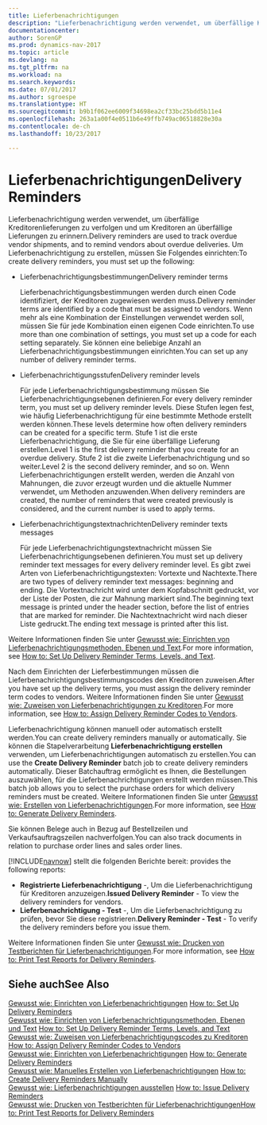 ```yaml
---
title: Lieferbenachrichtigungen
description: "Lieferbenachrichtigung werden verwendet, um überfällige Kreditorenlieferungen zu verfolgen und um Kreditoren an überfällige Lieferungen zu erinnern."
documentationcenter: 
author: SorenGP
ms.prod: dynamics-nav-2017
ms.topic: article
ms.devlang: na
ms.tgt_pltfrm: na
ms.workload: na
ms.search.keywords: 
ms.date: 07/01/2017
ms.author: sgroespe
ms.translationtype: HT
ms.sourcegitcommit: b9b1f062ee6009f34698ea2cf33bc25bdd5b11e4
ms.openlocfilehash: 263a1a00f4e0511b6e49ffb749ac06518828e30a
ms.contentlocale: de-ch
ms.lasthandoff: 10/23/2017

---
```

# <a name="delivery-reminders"></a><span data-ttu-id="44720-103">Lieferbenachrichtigungen</span><span class="sxs-lookup"><span data-stu-id="44720-103">Delivery Reminders</span></span>
<span data-ttu-id="44720-104">Lieferbenachrichtigung werden verwendet, um überfällige Kreditorenlieferungen zu verfolgen und um Kreditoren an überfällige Lieferungen zu erinnern.</span><span class="sxs-lookup"><span data-stu-id="44720-104">Delivery reminders are used to track overdue vendor shipments, and to remind vendors about overdue deliveries.</span></span> <span data-ttu-id="44720-105">Um Lieferbenachrichtigung zu erstellen, müssen Sie Folgendes einrichten:</span><span class="sxs-lookup"><span data-stu-id="44720-105">To create delivery reminders, you must set up the following:</span></span>  

- <span data-ttu-id="44720-106">Lieferbenachrichtigungsbestimmungen</span><span class="sxs-lookup"><span data-stu-id="44720-106">Delivery reminder terms</span></span>  

    <span data-ttu-id="44720-107">Lieferbenachrichtigungsbestimmungen werden durch einen Code identifiziert, der Kreditoren zugewiesen werden muss.</span><span class="sxs-lookup"><span data-stu-id="44720-107">Delivery reminder terms are identified by a code that must be assigned to vendors.</span></span> <span data-ttu-id="44720-108">Wenn mehr als eine Kombination der Einstellungen verwendet werden soll, müssen Sie für jede Kombination einen eigenen Code einrichten.</span><span class="sxs-lookup"><span data-stu-id="44720-108">To use more than one combination of settings, you must set up a code for each setting separately.</span></span> <span data-ttu-id="44720-109">Sie können eine beliebige Anzahl an Lieferbenachrichtigungsbestimmungen einrichten.</span><span class="sxs-lookup"><span data-stu-id="44720-109">You can set up any number of delivery reminder terms.</span></span>  

- <span data-ttu-id="44720-110">Lieferbenachrichtigungsstufen</span><span class="sxs-lookup"><span data-stu-id="44720-110">Delivery reminder levels</span></span>  

    <span data-ttu-id="44720-111">Für jede Lieferbenachrichtigungsbestimmung müssen Sie Lieferbenachrichtigungsebenen definieren.</span><span class="sxs-lookup"><span data-stu-id="44720-111">For every delivery reminder term, you must set up delivery reminder levels.</span></span> <span data-ttu-id="44720-112">Diese Stufen legen fest, wie häufig Lieferbenachrichtigung für eine bestimmte Methode erstellt werden können.</span><span class="sxs-lookup"><span data-stu-id="44720-112">These levels determine how often delivery reminders can be created for a specific term.</span></span> <span data-ttu-id="44720-113">Stufe 1 ist die erste Lieferbenachrichtigung, die Sie für eine überfällige Lieferung erstellen.</span><span class="sxs-lookup"><span data-stu-id="44720-113">Level 1 is the first delivery reminder that you create for an overdue delivery.</span></span> <span data-ttu-id="44720-114">Stufe 2 ist die zweite Lieferbenachrichtigung und so weiter.</span><span class="sxs-lookup"><span data-stu-id="44720-114">Level 2 is the second delivery reminder, and so on.</span></span> <span data-ttu-id="44720-115">Wenn Lieferbenachrichtigungen erstellt werden, werden die Anzahl von Mahnungen, die zuvor erzeugt wurden und die aktuelle Nummer verwendet, um Methoden anzuwenden.</span><span class="sxs-lookup"><span data-stu-id="44720-115">When delivery reminders are created, the number of reminders that were created previously is considered, and the current number is used to apply terms.</span></span>  

- <span data-ttu-id="44720-116">Lieferbenachrichtigungstextnachrichten</span><span class="sxs-lookup"><span data-stu-id="44720-116">Delivery reminder texts messages</span></span>  

    <span data-ttu-id="44720-117">Für jede Lieferbenachrichtigungstextnachricht müssen Sie Lieferbenachrichtigungsebenen definieren.</span><span class="sxs-lookup"><span data-stu-id="44720-117">You must set up delivery reminder text messages for every delivery reminder level.</span></span> <span data-ttu-id="44720-118">Es gibt zwei Arten von Lieferbenachrichtigungstexten: Vortexte und Nachtexte.</span><span class="sxs-lookup"><span data-stu-id="44720-118">There are two types of delivery reminder text messages: beginning and ending.</span></span> <span data-ttu-id="44720-119">Die Vortextnachricht wird unter dem Kopfabschnitt gedruckt, vor der Liste der Posten, die zur Mahnung markiert sind.</span><span class="sxs-lookup"><span data-stu-id="44720-119">The beginning text message is printed under the header section, before the list of entries that are marked for reminder.</span></span> <span data-ttu-id="44720-120">Die Nachtextnachricht wird nach dieser Liste gedruckt.</span><span class="sxs-lookup"><span data-stu-id="44720-120">The ending text message is printed after this list.</span></span>  

<span data-ttu-id="44720-121">Weitere Informationen finden Sie unter [Gewusst wie: Einrichten von Lieferbenachrichtigungsmethoden, Ebenen und Text](how-to-set-up-delivery-reminder-terms-levels-and-text.md).</span><span class="sxs-lookup"><span data-stu-id="44720-121">For more information, see [How to: Set Up Delivery Reminder Terms, Levels, and Text](how-to-set-up-delivery-reminder-terms-levels-and-text.md).</span></span>  

<span data-ttu-id="44720-122">Nach dem Einrichten der Lieferbestimmungen müssen die Lieferbenachrichtigungsbestimmungscodes den Kreditoren zuweisen.</span><span class="sxs-lookup"><span data-stu-id="44720-122">After you have set up the delivery terms, you must assign the delivery reminder term codes to vendors.</span></span> <span data-ttu-id="44720-123">Weitere Informationen finden Sie unter [Gewusst wie: Zuweisen von Lieferbenachrichtigungen zu Kreditoren](how-to-assign-delivery-reminder-codes-to-vendors.md).</span><span class="sxs-lookup"><span data-stu-id="44720-123">For more information, see [How to: Assign Delivery Reminder Codes to Vendors](how-to-assign-delivery-reminder-codes-to-vendors.md).</span></span>  

<span data-ttu-id="44720-124">Lieferbenachrichtigung können manuell oder automatisch erstellt werden.</span><span class="sxs-lookup"><span data-stu-id="44720-124">You can create delivery reminders manually or automatically.</span></span> <span data-ttu-id="44720-125">Sie können die Stapelverarbeitung **Lieferbenachrichtigung erstellen** verwenden, um Lieferbenachrichtigungen automatisch zu erstellen.</span><span class="sxs-lookup"><span data-stu-id="44720-125">You can use the **Create Delivery Reminder** batch job to create delivery reminders automatically.</span></span> <span data-ttu-id="44720-126">Dieser Batchauftrag ermöglicht es Ihnen, die Bestellungen auszuwählen, für die Lieferbenachrichtigungen erstellt werden müssen.</span><span class="sxs-lookup"><span data-stu-id="44720-126">This batch job allows you to select the purchase orders for which delivery reminders must be created.</span></span> <span data-ttu-id="44720-127">Weitere Informationen finden Sie unter [Gewusst wie: Erstellen von Lieferbenachrichtigungen](how-to-issue-delivery-reminders.md).</span><span class="sxs-lookup"><span data-stu-id="44720-127">For more information, see [How to: Generate Delivery Reminders](how-to-issue-delivery-reminders.md).</span></span>  

<span data-ttu-id="44720-128">Sie können Belege auch in Bezug auf Bestellzeilen und Verkaufsauftragszeilen nachverfolgen.</span><span class="sxs-lookup"><span data-stu-id="44720-128">You can also track documents in relation to purchase order lines and sales order lines.</span></span>  

[!INCLUDE[navnow](../../includes/navnow_md.md)]<span data-ttu-id="44720-129"> stellt die folgenden Berichte bereit:</span><span class="sxs-lookup"><span data-stu-id="44720-129"> provides the following reports:</span></span>  

- <span data-ttu-id="44720-130">**Registrierte Lieferbenachrichtigung** -, Um die Lieferbenachrichtigung für Kreditoren anzuzeigen.</span><span class="sxs-lookup"><span data-stu-id="44720-130">**Issued Delivery Reminder** - To view the delivery reminders for vendors.</span></span>  
- <span data-ttu-id="44720-131">**Lieferbenachrichtigung - Test** -, Um die Lieferbenachrichtigung zu prüfen, bevor Sie diese registrieren.</span><span class="sxs-lookup"><span data-stu-id="44720-131">**Delivery Reminder - Test** - To verify the delivery reminders before you issue them.</span></span>  

<span data-ttu-id="44720-132">Weitere Informationen finden Sie unter [Gewusst wie: Drucken von Testberichten für Lieferbenachrichtigungen](how-to-print-test-reports-for-delivery-reminders.md).</span><span class="sxs-lookup"><span data-stu-id="44720-132">For more information, see [How to: Print Test Reports for Delivery Reminders](how-to-print-test-reports-for-delivery-reminders.md).</span></span>  

## <a name="see-also"></a><span data-ttu-id="44720-133">Siehe auch</span><span class="sxs-lookup"><span data-stu-id="44720-133">See Also</span></span>  
 <span data-ttu-id="44720-134">[Gewusst wie: Einrichten von Lieferbenachrichtigungen](how-to-set-up-delivery-reminders.md) </span><span class="sxs-lookup"><span data-stu-id="44720-134">[How to: Set Up Delivery Reminders](how-to-set-up-delivery-reminders.md) </span></span>  
 <span data-ttu-id="44720-135">[Gewusst wie: Einrichten von Lieferbenachrichtigungsmethoden, Ebenen und Text](how-to-set-up-delivery-reminder-terms-levels-and-text.md) </span><span class="sxs-lookup"><span data-stu-id="44720-135">[How to: Set Up Delivery Reminder Terms, Levels, and Text](how-to-set-up-delivery-reminder-terms-levels-and-text.md) </span></span>  
 <span data-ttu-id="44720-136">[Gewusst wie: Zuweisen von Lieferbenachrichtigungscodes zu Kreditoren](how-to-assign-delivery-reminder-codes-to-vendors.md) </span><span class="sxs-lookup"><span data-stu-id="44720-136">[How to: Assign Delivery Reminder Codes to Vendors](how-to-assign-delivery-reminder-codes-to-vendors.md) </span></span>  
 <span data-ttu-id="44720-137">[Gewusst wie: Einrichten von Lieferbenachrichtigungen](how-to-generate-delivery-reminders.md) </span><span class="sxs-lookup"><span data-stu-id="44720-137">[How to: Generate Delivery Reminders](how-to-generate-delivery-reminders.md) </span></span>  
 <span data-ttu-id="44720-138">[Gewusst wie: Manuelles Erstellen von Lieferbenachrichtigungen](how-to-create-delivery-reminders-manually.md) </span><span class="sxs-lookup"><span data-stu-id="44720-138">[How to: Create Delivery Reminders Manually](how-to-create-delivery-reminders-manually.md) </span></span>  
 <span data-ttu-id="44720-139">[Gewusst wie: Lieferbenachrichtigungen ausstellen](how-to-issue-delivery-reminders.md) </span><span class="sxs-lookup"><span data-stu-id="44720-139">[How to: Issue Delivery Reminders](how-to-issue-delivery-reminders.md) </span></span>  
 [<span data-ttu-id="44720-140">Gewusst wie: Drucken von Testberichten für Lieferbenachrichtigungen</span><span class="sxs-lookup"><span data-stu-id="44720-140">How to: Print Test Reports for Delivery Reminders</span></span>](how-to-print-test-reports-for-delivery-reminders.md)

